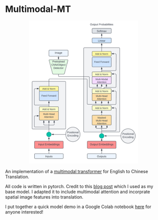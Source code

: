 # Multimodal-MT

<p align="center">
  <img src="MultiModal Transformer.png" width="350" title="hover text">
</p>

An implementation of a [multimodal transformer](https://aclanthology.org/W18-6441/) for English to Chinese Translation.

All code is written in pytorch. Credit to this [blog post](https://cuicaihao.com/the-annotated-transformer-english-to-chinese-translator/) which I used as my base model. I adapted it to include multimodal attention and incorprate spatial image features into translation.

I put together a quick model demo in a Google Colab notebook [here](https://colab.research.google.com/drive/113z-JrH1ms8JCpNFCyYo2IjVsRnUoXCp#scrollTo=7y5ZJcX-_j0U) for anyone interested!

